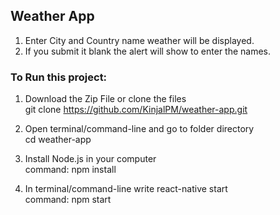 ## Weather App 
1. Enter City and Country name weather will be displayed.
2. If you submit it blank the alert will show to enter the names.

### To Run this project:
1. Download the Zip File or clone the files  <br/>
git clone https://github.com/KinjalPM/weather-app.git

2. Open terminal/command-line and go to folder directory <br/>
cd weather-app

3. Install Node.js in your computer <br/>
command: npm install 

4. In terminal/command-line write react-native start <br/>
command: npm start

